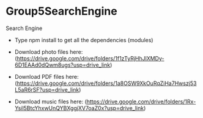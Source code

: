 # Group5SearchEngine
 Search Engine

* Type npm install to get all the dependencies (modules)

* Download photo files here: (https://drive.google.com/drive/folders/1f1zTyRjHhJlXMDy-6D1EAAd0dQwm8ugs?usp=drive_link)
* Download PDF files here: (https://drive.google.com/drive/folders/1a8OSW9XkOuRqZiHa7Hwszj53L5aR6rSF?usp=drive_link)
* Download music files here: (https://drive.google.com/drive/folders/1Rx-Ysil5BtcYhxwUnQYBXggjXV7oaZ0x?usp=drive_link)